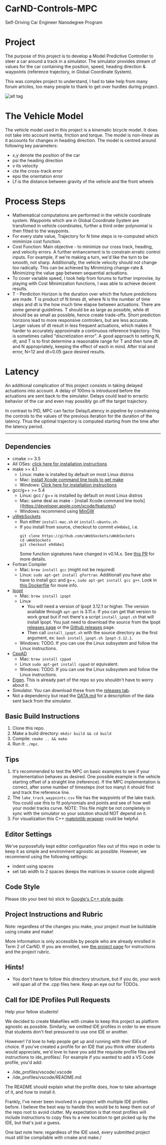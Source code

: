 # CarND-Controls-MPC
Self-Driving Car Engineer Nanodegree Program

# Project
The purpose of this project is to develop a  Model Predictive Controller to steer a car around a track in a simulator. The simulator provides stream of values for the car containing the position, speed, heading direction & waypoints (reference trajectory, in Global Coordinate System).

This was complex project to understand, I had to take help from many forum artciles, too many people to thank to get over hurdles during project.

![alt tag](images/car.png)

# The Vehicle Model
The vehicle model used in this project is a kinematic bicycle model. It does not take into account inertia, friction and torque. The model is non-linear as it accounts for changes in heading direction. The model is centred around following key parameters:
 
   * x,y denote the position of the car
   * psi the heading direction
   * v its velocity
   * cte the cross-track error
   * epsi the orientation error 
   * Lf is the distance between gravity of the vehicle and the front wheels

# Process Steps

* Mathematical computations are performed in the vehicle coordinate system. Waypoints which are in Global Coordinate System are transfomed in vehicle coordinates, further a third order polynomial is then fitted to the waypoints. 
* For every state value, Trajectory for N time steps is re-computed which mimimize cost function.
* Cost Function: Main objective - to minimize our cross track, heading, and velocity errors. A further enhancement is to constrain erratic control inputs. For example, if we're making a turn, we'd like the turn to be smooth, not sharp. Additionally, the vehicle velocity should not change too radically. This can be achieved by Minimizing change-rate & Minimizing the value gap between sequential actuations.
* To cover variable speed, I took help from forums to further improvise, by playing with Cost Minimization functions, I was able to achieve decent results.
* T - Perdiction Horizon is the duration over which the future predictions are made. T is product of N times dt, where N is the number of time steps and dt is the how much time elapse between actuations. There are some general guidelines. T should be as large as possible, while dt should be as small as possible, hence create trade-offs. Short prediction horizons lead to more responsive controlers, but are less accurate. Larger values of dt result in less frequent actuations, which makes it harder to accurately approximate a continuous reference trajectory. This is sometimes called "discretization error". A good approach to setting N, dt, and T is to first determine a reasonable range for T and then tune dt and N appropriately, keeping the effect of each in mind. After trial and error, N=12 and dt=0.05 gace desired results.

# Latency

An additional complication of this project consists in taking delayed actuations into account. A delay of 100ms is introduced before the actuations are sent back to the simulator. Delays could lead to erractic behavior of the car and even may possibly go off the target trajectory.

In contrast to PID, MPC can factor Delay/Latency in pipeline by constraining the controls to the values of the previous iteration for the duration of the latency. Thus the optimal trajectory is computed starting from the time after the latency period.

---

## Dependencies

* cmake >= 3.5
 * All OSes: [click here for installation instructions](https://cmake.org/install/)
* make >= 4.1
  * Linux: make is installed by default on most Linux distros
  * Mac: [install Xcode command line tools to get make](https://developer.apple.com/xcode/features/)
  * Windows: [Click here for installation instructions](http://gnuwin32.sourceforge.net/packages/make.htm)
* gcc/g++ >= 5.4
  * Linux: gcc / g++ is installed by default on most Linux distros
  * Mac: same deal as make - [install Xcode command line tools]((https://developer.apple.com/xcode/features/)
  * Windows: recommend using [MinGW](http://www.mingw.org/)
* [uWebSockets](https://github.com/uWebSockets/uWebSockets)
  * Run either `install-mac.sh` or `install-ubuntu.sh`.
  * If you install from source, checkout to commit `e94b6e1`, i.e.
    ```
    git clone https://github.com/uWebSockets/uWebSockets 
    cd uWebSockets
    git checkout e94b6e1
    ```
    Some function signatures have changed in v0.14.x. See [this PR](https://github.com/udacity/CarND-MPC-Project/pull/3) for more details.
* Fortran Compiler
  * Mac: `brew install gcc` (might not be required)
  * Linux: `sudo apt-get install gfortran`. Additionall you have also have to install gcc and g++, `sudo apt-get install gcc g++`. Look in [this Dockerfile](https://github.com/udacity/CarND-MPC-Quizzes/blob/master/Dockerfile) for more info.
* [Ipopt](https://projects.coin-or.org/Ipopt)
  * Mac: `brew install ipopt`
  * Linux
    * You will need a version of Ipopt 3.12.1 or higher. The version available through `apt-get` is 3.11.x. If you can get that version to work great but if not there's a script `install_ipopt.sh` that will install Ipopt. You just need to download the source from the Ipopt [releases page](https://www.coin-or.org/download/source/Ipopt/) or the [Github releases](https://github.com/coin-or/Ipopt/releases) page.
    * Then call `install_ipopt.sh` with the source directory as the first argument, ex: `bash install_ipopt.sh Ipopt-3.12.1`. 
  * Windows: TODO. If you can use the Linux subsystem and follow the Linux instructions.
* [CppAD](https://www.coin-or.org/CppAD/)
  * Mac: `brew install cppad`
  * Linux `sudo apt-get install cppad` or equivalent.
  * Windows: TODO. If you can use the Linux subsystem and follow the Linux instructions.
* [Eigen](http://eigen.tuxfamily.org/index.php?title=Main_Page). This is already part of the repo so you shouldn't have to worry about it.
* Simulator. You can download these from the [releases tab](https://github.com/udacity/self-driving-car-sim/releases).
* Not a dependency but read the [DATA.md](./DATA.md) for a description of the data sent back from the simulator.


## Basic Build Instructions


1. Clone this repo.
2. Make a build directory: `mkdir build && cd build`
3. Compile: `cmake .. && make`
4. Run it: `./mpc`.

## Tips

1. It's recommended to test the MPC on basic examples to see if your implementation behaves as desired. One possible example
is the vehicle starting offset of a straight line (reference). If the MPC implementation is correct, after some number of timesteps
(not too many) it should find and track the reference line.
2. The `lake_track_waypoints.csv` file has the waypoints of the lake track. You could use this to fit polynomials and points and see of how well your model tracks curve. NOTE: This file might be not completely in sync with the simulator so your solution should NOT depend on it.
3. For visualization this C++ [matplotlib wrapper](https://github.com/lava/matplotlib-cpp) could be helpful.

## Editor Settings

We've purposefully kept editor configuration files out of this repo in order to
keep it as simple and environment agnostic as possible. However, we recommend
using the following settings:

* indent using spaces
* set tab width to 2 spaces (keeps the matrices in source code aligned)

## Code Style

Please (do your best to) stick to [Google's C++ style guide](https://google.github.io/styleguide/cppguide.html).

## Project Instructions and Rubric

Note: regardless of the changes you make, your project must be buildable using
cmake and make!

More information is only accessible by people who are already enrolled in Term 2
of CarND. If you are enrolled, see [the project page](https://classroom.udacity.com/nanodegrees/nd013/parts/40f38239-66b6-46ec-ae68-03afd8a601c8/modules/f1820894-8322-4bb3-81aa-b26b3c6dcbaf/lessons/b1ff3be0-c904-438e-aad3-2b5379f0e0c3/concepts/1a2255a0-e23c-44cf-8d41-39b8a3c8264a)
for instructions and the project rubric.

## Hints!

* You don't have to follow this directory structure, but if you do, your work
  will span all of the .cpp files here. Keep an eye out for TODOs.

## Call for IDE Profiles Pull Requests

Help your fellow students!

We decided to create Makefiles with cmake to keep this project as platform
agnostic as possible. Similarly, we omitted IDE profiles in order to we ensure
that students don't feel pressured to use one IDE or another.

However! I'd love to help people get up and running with their IDEs of choice.
If you've created a profile for an IDE that you think other students would
appreciate, we'd love to have you add the requisite profile files and
instructions to ide_profiles/. For example if you wanted to add a VS Code
profile, you'd add:

* /ide_profiles/vscode/.vscode
* /ide_profiles/vscode/README.md

The README should explain what the profile does, how to take advantage of it,
and how to install it.

Frankly, I've never been involved in a project with multiple IDE profiles
before. I believe the best way to handle this would be to keep them out of the
repo root to avoid clutter. My expectation is that most profiles will include
instructions to copy files to a new location to get picked up by the IDE, but
that's just a guess.

One last note here: regardless of the IDE used, every submitted project must
still be compilable with cmake and make./
